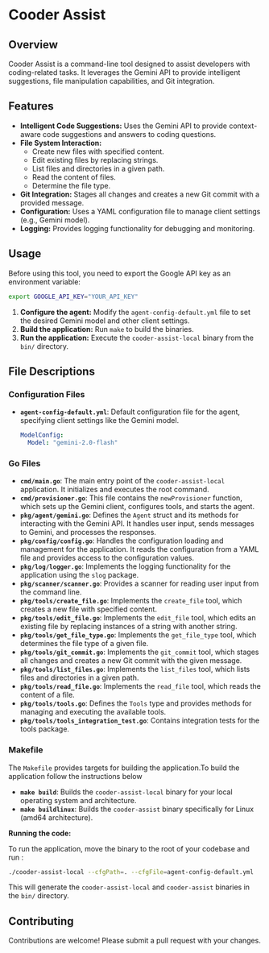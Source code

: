 # Cooder Assist

## Overview

Cooder Assist is a command-line tool designed to assist developers with coding-related tasks. It leverages the Gemini API to provide intelligent suggestions, file manipulation capabilities, and Git integration.

## Features

*   **Intelligent Code Suggestions:** Uses the Gemini API to provide context-aware code suggestions and answers to coding questions.
*   **File System Interaction:**
    *   Create new files with specified content.
    *   Edit existing files by replacing strings.
    *   List files and directories in a given path.
    *   Read the content of files.
    *   Determine the file type.
*   **Git Integration:** Stages all changes and creates a new Git commit with a provided message.
*   **Configuration:** Uses a YAML configuration file to manage client settings (e.g., Gemini model).
*   **Logging:** Provides logging functionality for debugging and monitoring.

## Usage

Before using this tool, you need to export the Google API key as an environment variable:

```bash
export GOOGLE_API_KEY="YOUR_API_KEY"
```



1.  **Configure the agent:** Modify the `agent-config-default.yml` file to set the desired Gemini model and other client settings.
2.  **Build the application:** Run `make` to build the binaries.
3.  **Run the application:** Execute the `cooder-assist-local` binary from the `bin/` directory.


## File Descriptions

### Configuration Files

*   **`agent-config-default.yml`**: Default configuration file for the agent, specifying client settings like the Gemini model.
    ```yaml
    ModelConfig:
      Model: "gemini-2.0-flash"
    ```

### Go Files

*   **`cmd/main.go`**: The main entry point of the `cooder-assist-local` application. It initializes and executes the root command.
*   **`cmd/provisioner.go`**: This file contains the `newProvisioner` function, which sets up the Gemini client, configures tools, and starts the agent.
*   **`pkg/agent/gemini.go`**: Defines the `Agent` struct and its methods for interacting with the Gemini API. It handles user input, sends messages to Gemini, and processes the responses.
*   **`pkg/config/config.go`**: Handles the configuration loading and management for the application. It reads the configuration from a YAML file and provides access to the configuration values.
*   **`pkg/log/logger.go`**: Implements the logging functionality for the application using the `slog` package.
*   **`pkg/scanner/scanner.go`**: Provides a scanner for reading user input from the command line.
*   **`pkg/tools/create_file.go`**: Implements the `create_file` tool, which creates a new file with specified content.
*   **`pkg/tools/edit_file.go`**: Implements the `edit_file` tool, which edits an existing file by replacing instances of a string with another string.
*   **`pkg/tools/get_file_type.go`**: Implements the `get_file_type` tool, which determines the file type of a given file.
*   **`pkg/tools/git_commit.go`**: Implements the `git_commit` tool, which stages all changes and creates a new Git commit with the given message.
*   **`pkg/tools/list_files.go`**: Implements the `list_files` tool, which lists files and directories in a given path.
*   **`pkg/tools/read_file.go`**: Implements the `read_file` tool, which reads the content of a file.
*   **`pkg/tools/tools.go`**: Defines the `Tools` type and provides methods for managing and executing the available tools.
*   **`pkg/tools/tools_integration_test.go`**: Contains integration tests for the tools package.

### Makefile

The `Makefile` provides targets for building the application.To build the application follow the instructions below

*   **`make build`**: Builds the `cooder-assist-local` binary for your local operating system and architecture.
*   **`make buildlinux`**: Builds the `cooder-assist` binary specifically for Linux (amd64 architecture).

**Running the code:**

To run the application, move the binary to the root of your codebase and run :

```bash
./cooder-assist-local --cfgPath=. --cfgFile=agent-config-default.yml
```

This will generate the `cooder-assist-local` and `cooder-assist` binaries in the `bin/` directory.



## Contributing

Contributions are welcome! Please submit a pull request with your changes.

